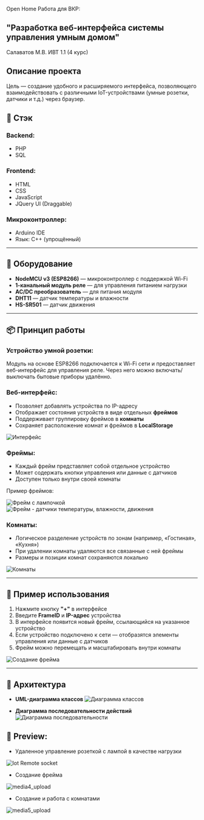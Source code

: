 Open Home
Работа для ВКР:
## "Разработка веб-интерфейса системы управления умным домом"
Салаватов М.В. 
ИВТ 1.1 (4 курс)


## Описание проекта
Цель — создание удобного и расширяемого интерфейса, позволяющего взаимодействовать с различными IoT-устройствами (умные розетки, датчики и т.д.) через браузер.


## 🧰 Cтэк

### Backend:
- PHP
- SQL

### Frontend:
- HTML
- CSS
- JavaScript
- JQuery UI (Draggable)

### Микроконтроллер:
- Arduino IDE
- Язык: C++ (упрощённый)

---

## 🔧 Оборудование

- **NodeMCU v3 (ESP8266)** — микроконтроллер с поддержкой Wi-Fi
- **1-канальный модуль реле** — для управления питанием нагрузки
- **AC/DC преобразователь** — для питания модуля
- **DHT11** — датчик температуры и влажности
- **HS-SR501** — датчик движения

---

## 📦 Принцип работы

### Устройство умной розетки:
Модуль на основе ESP8266 подключается к Wi-Fi сети и предоставляет веб-интерфейс для управления реле. Через него можно включать/выключать бытовые приборы удалённо.

### Веб-интерфейс:
- Позволяет добавлять устройства по IP-адресу
- Отображает состояния устройств в виде отдельных **фреймов**
- Поддерживает группировку фреймов в **комнаты**
- Сохраняет расположение комнат и фреймов в **LocalStorage**

![Интерфейс](https://github.com/user-attachments/assets/c9687c1e-2521-4390-9a67-94cda52e1b5b)


### Фреймы:
- Каждый фрейм представляет собой отдельное устройство
- Может содержать кнопки управления или данные с датчиков
- Доступен только внутри своей комнаты

Пример фреймов:

![Фрейм с лампочкой](https://github.com/user-attachments/assets/75f5f65a-35d8-4938-b6fc-a7bdf553c5d1)
![Фрейм - датчики температуры, влажности, движения](https://github.com/user-attachments/assets/a347a51b-450a-487a-85ef-4af5909ac379)


### Комнаты:
- Логическое разделение устройств по зонам (например, «Гостиная», «Кухня»)
- При удалении комнаты удаляются все связанные с ней фреймы
- Размеры и позиции комнат сохраняются локально
  
![Комнаты](https://github.com/user-attachments/assets/ef610968-6961-42f7-bb7b-1cb6e2624cc8)


---

## 🔄 Пример использования

1. Нажмите кнопку **"+"** в интерфейсе
2. Введите **FrameID** и **IP-адрес** устройства
3. В интерфейсе появится новый фрейм, ссылающийся на указанное устройство
4. Если устройство подключено к сети — отобразятся элементы управления или данные с датчиков
5. Фрейм можно перемещать и масштабировать внутри комнаты
   
![Создание фрейма](https://github.com/user-attachments/assets/c076062f-0e78-4bdd-8e1a-6f8fc5bb1bff)

---

## 📐 Архитектура

- **UML-диаграмма классов**
![Диаграмма классов](https://github.com/user-attachments/assets/95bb7247-d0a8-4cc5-9638-c2722748e096)

  
- **Диаграмма последовательности действий**
![Диаграмма последовательности](https://github.com/user-attachments/assets/b93829f4-2e87-4756-817d-11bc007d7415)


## 🎥 Preview:
- Удаленное управление розеткой с лампой в качестве нагрузки
<img src="https://media3.giphy.com/media/v1.Y2lkPTc5MGI3NjExNXljZ2I4amw4Zjd3dnNld3cxYXJvNGhjODkyNTVmamN0ZWZraWt4dyZlcD12MV9pbnRlcm5hbF9naWZfYnlfaWQmY3Q9Zw/c2EjIMNOWVHYg5zGAD/giphy.gif" title="Smart Socket" alt="Iot Remote socket"/>


- Создание фрейма
  
![media4_upload](https://github.com/user-attachments/assets/b65438cd-1f20-4297-bb7e-77296eb91b22)


- Создание и работа с комнатами
  
![media5_upload](https://github.com/user-attachments/assets/423993fc-8129-4220-bcb8-9b1c2924c510)



